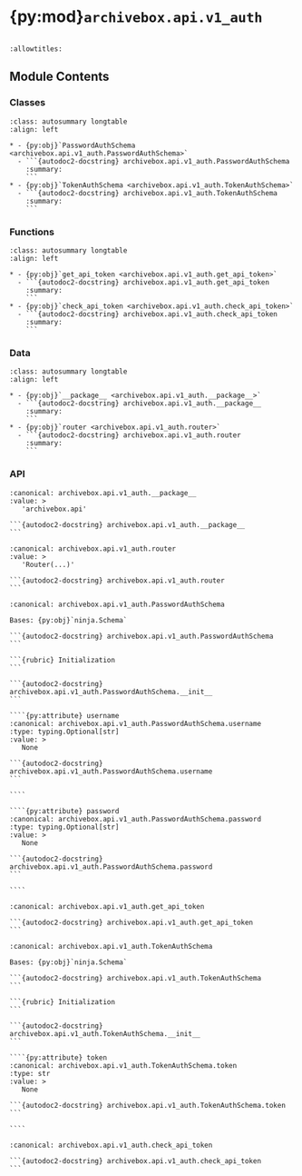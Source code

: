 # {py:mod}`archivebox.api.v1_auth`

```{py:module} archivebox.api.v1_auth
```

```{autodoc2-docstring} archivebox.api.v1_auth
:allowtitles:
```

## Module Contents

### Classes

````{list-table}
:class: autosummary longtable
:align: left

* - {py:obj}`PasswordAuthSchema <archivebox.api.v1_auth.PasswordAuthSchema>`
  - ```{autodoc2-docstring} archivebox.api.v1_auth.PasswordAuthSchema
    :summary:
    ```
* - {py:obj}`TokenAuthSchema <archivebox.api.v1_auth.TokenAuthSchema>`
  - ```{autodoc2-docstring} archivebox.api.v1_auth.TokenAuthSchema
    :summary:
    ```
````

### Functions

````{list-table}
:class: autosummary longtable
:align: left

* - {py:obj}`get_api_token <archivebox.api.v1_auth.get_api_token>`
  - ```{autodoc2-docstring} archivebox.api.v1_auth.get_api_token
    :summary:
    ```
* - {py:obj}`check_api_token <archivebox.api.v1_auth.check_api_token>`
  - ```{autodoc2-docstring} archivebox.api.v1_auth.check_api_token
    :summary:
    ```
````

### Data

````{list-table}
:class: autosummary longtable
:align: left

* - {py:obj}`__package__ <archivebox.api.v1_auth.__package__>`
  - ```{autodoc2-docstring} archivebox.api.v1_auth.__package__
    :summary:
    ```
* - {py:obj}`router <archivebox.api.v1_auth.router>`
  - ```{autodoc2-docstring} archivebox.api.v1_auth.router
    :summary:
    ```
````

### API

````{py:data} __package__
:canonical: archivebox.api.v1_auth.__package__
:value: >
   'archivebox.api'

```{autodoc2-docstring} archivebox.api.v1_auth.__package__
```

````

````{py:data} router
:canonical: archivebox.api.v1_auth.router
:value: >
   'Router(...)'

```{autodoc2-docstring} archivebox.api.v1_auth.router
```

````

`````{py:class} PasswordAuthSchema(/, **data: typing.Any)
:canonical: archivebox.api.v1_auth.PasswordAuthSchema

Bases: {py:obj}`ninja.Schema`

```{autodoc2-docstring} archivebox.api.v1_auth.PasswordAuthSchema
```

```{rubric} Initialization
```

```{autodoc2-docstring} archivebox.api.v1_auth.PasswordAuthSchema.__init__
```

````{py:attribute} username
:canonical: archivebox.api.v1_auth.PasswordAuthSchema.username
:type: typing.Optional[str]
:value: >
   None

```{autodoc2-docstring} archivebox.api.v1_auth.PasswordAuthSchema.username
```

````

````{py:attribute} password
:canonical: archivebox.api.v1_auth.PasswordAuthSchema.password
:type: typing.Optional[str]
:value: >
   None

```{autodoc2-docstring} archivebox.api.v1_auth.PasswordAuthSchema.password
```

````

`````

````{py:function} get_api_token(request, auth_data: archivebox.api.v1_auth.PasswordAuthSchema)
:canonical: archivebox.api.v1_auth.get_api_token

```{autodoc2-docstring} archivebox.api.v1_auth.get_api_token
```
````

`````{py:class} TokenAuthSchema(/, **data: typing.Any)
:canonical: archivebox.api.v1_auth.TokenAuthSchema

Bases: {py:obj}`ninja.Schema`

```{autodoc2-docstring} archivebox.api.v1_auth.TokenAuthSchema
```

```{rubric} Initialization
```

```{autodoc2-docstring} archivebox.api.v1_auth.TokenAuthSchema.__init__
```

````{py:attribute} token
:canonical: archivebox.api.v1_auth.TokenAuthSchema.token
:type: str
:value: >
   None

```{autodoc2-docstring} archivebox.api.v1_auth.TokenAuthSchema.token
```

````

`````

````{py:function} check_api_token(request, token_data: archivebox.api.v1_auth.TokenAuthSchema)
:canonical: archivebox.api.v1_auth.check_api_token

```{autodoc2-docstring} archivebox.api.v1_auth.check_api_token
```
````
